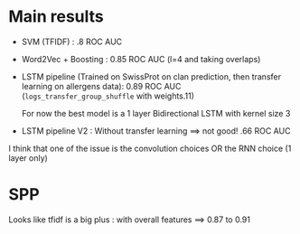 

# Main results

- SVM (TFIDF) : .8 ROC AUC
- Word2Vec + Boosting : 0.85 ROC AUC (l=4 and taking overlaps)
- LSTM pipeline (Trained on SwissProt on clan prediction, then
transfer learning on allergens data):  0.89 ROC AUC
(`logs_transfer_group_shuffle` with weights.11)

    For now the best model is a 1 layer Bidirectional LSTM with kernel size 3

- LSTM pipeline V2 : Without transfer learning ==> not good! .66 ROC AUC

I think that one of the issue is the convolution choices OR the RNN choice (1 layer only)

# SPP
Looks like tfidf is a big plus : with overall features ==> 0.87 to 0.91